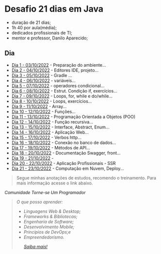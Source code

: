 # Desafio 21 dias em Java
- duração de 21 dias;
- 1h 40 por aula(média);
- dedicados profissionais de TI;
- mentor e professor, Danilo Aparecido;

## Dia
- [Dia 1 - 03/10/2022](./aulas/dia1/README.md) - Preparação do ambiente...
- [Dia 2 - 04/10/2022](./aulas/dia2/README.md) - Editores IDE, projeto...
- [Dia 3 - 05/10/2022](./aulas/dia3/README.md) - Gradle ...
- [Dia 4 - 06/10/2022](./aulas/dia4/README.md) - variáveis...
- [Dia 5 - 07/10/2022](./aulas/dia5/README.md) - operadores condicional...
- [Dia 6 - 08/10/2022](./aulas/dia6/README.md) - Estrut. Condição if, exercícios...
- [Dia 7 - 09/10/2022](./aulas/dia7/README.md) - Loops, for, while e do/while...
- [Dia 8 - 10/10/2022](./aulas/dia8/README.md) - Loops, exercícios...
- [Dia 9 - 11/10/2022](./aulas/dia9/README.md) - Array...
- [Dia 10 - 12/10/2022](./aulas/dia10/README.md) - Funções...
- [Dia 11 - 13/10/2022](./aulas/dia11/README.md) - Programação Orientada a Objetos (POO)
- [Dia 12 - 14/10/2022](./aulas/dia12/README.md) - Função recursiva...
- [Dia 13 - 15/10/2022](./aulas/dia13/README.md) - Interface, Abstract, Enum...
- [Dia 14 - 16/10/2022](./aulas/dia14/README.md) - Aplicação Web...
- [Dia 15 - 17/10/2022](./aulas/dia15/README.md) - Verbos http...
- [Dia 16 - 18/10/2022](./aulas/dia16/README.md) - Conexão no banco de dados...
- [Dia 17 - 19/10/2022](./aulas/dia17/README.md) - Métodos de API...
- [Dia 18 - 20/10/2022](./aulas/dia18/README.md) - Documentação Swagger, front...
- [Dia 19 - 21/10/2022](./aulas/dia19/README.md) - 
- [Dia 20 - 22/10/2022](./aulas/dia20/README.md) - Aplicação Profissionais - SSR
- [Dia 21 - 23/10/2022](./aulas/dia21/README.md) - Computação em Nuvem, Deploy...

> Segue minhas anotações de estudos, recomendo o treinamento. Para mais informação acesse o link abaixo. 

<i> Comunidade Torne-se Um Programador
>O que posso aprender:
>- Linguagens Web & Desktop;
>- Frameworks & Bibliotecas;
>- Engenharia de Software;
>- Desenvolvimento Mobile;
>- Principios de DevOps;e
>- Empreendedorismo.<p>
>[Saiba mais!](http://cursos.torneseumprogramador.com.br/?ref=V71802991F)
